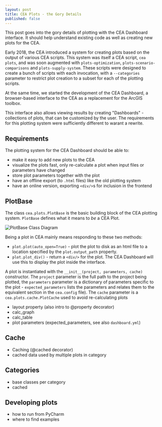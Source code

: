 ```yaml
---
layout: post
title: CEA Plots - the Gory Details
published: false
---
```


This post goes into the gory details of plotting with the CEA Dashboard interface. It should help understand existing code as well as creating new plots for the CEA.

Early 2018, the CEA introduced a system for creating plots based on the output of various CEA scripts. This system was itself a CEA script, `cea plots`, and was soon augmented with `plots-optimization`,
`plots-scenario-comparisons` and `plots-supply-system`. These scripts were designed to create a bunch of scripts with each invocation, with a `--categories` parameter to restrict plot creation to a subset for each of the plotting scripts.

At the same time, we started the development of the CEA Dashboard, a browser-based interface to the CEA as a replacement for the ArcGIS toolbox.

This interface also allows viewing results by creating "Dashboards" - collections of plots, that can be customized by the user. The requirements for this plotting system were sufficiently different to warant a rewrite.

## Requirements

The plotting system for the CEA Dashboard should be able to:

- make it easy to add new plots to the CEA
- visualize the plots fast, only re-calculate a plot when input files or parameters have changed
- store plot parameters together with the plot
- have an offline export (to `.html` files) like the old plotting system
- have an online version, exporting `<div/>`s for inclusion in the frontend


## PlotBase

The class `cea.plots.PlotBase` is the basic building block of the CEA plotting system. `PlotBase` defines what it means to _be_ a CEA Plot.

![PlotBase Class Diagram]({{site.baseurl}}/images/2019-07-11-cea-plots-the-gory-details/plotbase.png)

Being a plot in CEA mainly means responding to these two methods:

- `plot.plot(auto_open=True)` - plot the plot to disk as an html file to a location specified by the `plot.output_path` property.
- `plot.plot_div()` - return a `<div/>` for the plot. The CEA Dashboard will use this to display the plot inside the interface.

A plot is instantiated with the `__init__(project, parameters, cache)` constructor. The `project` parameter is the full path to the project being plotted, the `parameters` parameter is a dictionary of parameters specific to the plot - `expected_parameters` lists the parameters and relates them to the equivalent section in the `cea.config` file). The `cache` parameter is a `cea.plots.cache.PlotCache` used to avoid re-calculating plots

- layout property (also intro to @property decorator)
- calc_graph
- calc_table
- plot parameters (expected_parameters, see also `dashboard.yml`)

## Cache

- Caching (@cached decorator)
- cached data used by multiple plots in category

## Categories

- base classes per category
- cached 

## Developing plots

-	how to run from PyCharm
-	where to find examples